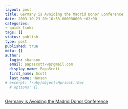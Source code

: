 ```yaml
---
layout: post
title: Germany is Avoiding the Madrid Donor Conference
date: 2003-10-23 20:10:53.000000000 +02:00
categories:
- quick links
tags: []
status: publish
type: post
published: true
meta: {}
author:
  login: shanson
  email: papascott-wp@gmail.com
  display_name: PapaScott
  first_name: Scott
  last_name: Hanson
# excerpt: !ruby/object:Hpricot::Doc
  # options: {}
---
```

<p><a title="to avoid paying billions for Halliburton?" href="http://medienkritik.typepad.com/blog/2003/10/humanitarian_hy.html">Germany is Avoiding the Madrid Donor Conference</a></p>
